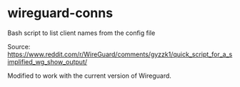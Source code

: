 # wireguard-conns
Bash script to list client names from the config file

Source:
https://www.reddit.com/r/WireGuard/comments/gyzzk1/quick_script_for_a_simplified_wg_show_output/

Modified to work with the current version of Wireguard.
